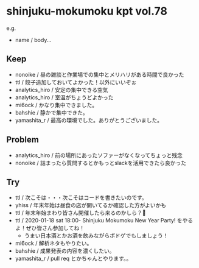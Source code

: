 # shinjuku-mokumoku kpt vol.78

e.g. 
- name / body...

## Keep

- nonoike / 昼の雑談と作業場での集中とメリハリがある時間で良かった
- ttl / 餃子追加しておいてよかった！以外にいいぞぉ
- analytics_hiro / 安定の集中できる空気
- analytics_hiro / 室温がちょうどよかった 
- mi6ock / かなり集中できました。
- bahshie / 静かで集中できた。
- yamashita_r / 最高の環境でした。ありがとうございました。

## Problem

- analytics_hiro / 前の場所にあったソファーがなくなってちょっと残念
- nonoike / 詰まったら質問するとかもっとslackを活用できたら良かった

## Try

- ttl / 次こそは・・・次こそはコードを書きたいのです。
- yhiss / 年末年始は昼食の店が開いてるか確認した方がよいかも
- ttl / 年末年始まわり皆さん開催したら来るのかしら？👀
- ttl / 2020-01-18 sat 18:00- Shinjuku Mokumoku New Year Party! をやるよ！ぜひ皆さん参加してね！
    - うまい日本酒とかお酒を飲みながらボドゲでもしましょう！
- mi6ock / 解析ネタもやりたい。
- bahshie / 成果発表の内容を濃くしたい。
- yamashita_r / pull req とかちゃんとやります。。

